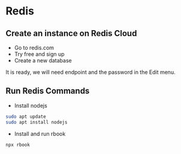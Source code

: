 # Redis

## Create an instance on Redis Cloud

- Go to redis.com
- Try free and sign up
- Create a new database

It is ready, we will need endpoint and the password in the Edit menu.

## Run Redis Commands

- Install nodejs

```bash
sudo apt update
sudo apt install nodejs
```

- Install and run rbook

```bash
npx rbook
```

